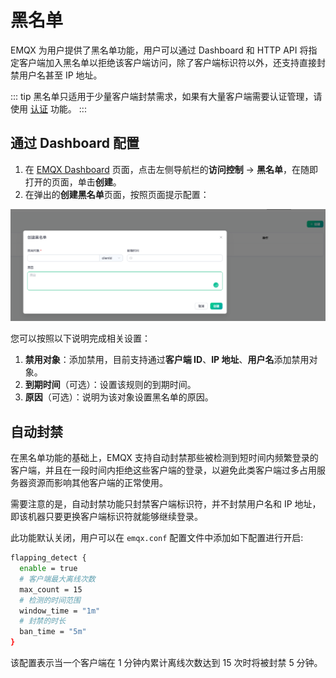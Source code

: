 # 黑名单

EMQX 为用户提供了黑名单功能，用户可以通过 Dashboard 和 HTTP API 将指定客户端加入黑名单以拒绝该客户端访问，除了客户端标识符以外，还支持直接封禁用户名甚至 IP 地址。

::: tip
黑名单只适用于少量客户端封禁需求，如果有大量客户端需要认证管理，请使用 [认证](./authn/authn.md) 功能。
:::

## 通过 Dashboard 配置

1. 在 [EMQX Dashboard](http://127.0.0.1:18083/#/authentication) 页面，点击左侧导航栏的**访问控制** -> **黑名单**，在随即打开的页面，单击**创建**。
2. 在弹出的**创建黑名单**页面，按照页面提示配置：

![image](./assets/blacklist_create.png)

您可以按照以下说明完成相关设置： <!--这一块的缩进可能不太对-->

1. **禁用对象**：添加禁用，目前支持通过**客户端 ID**、**IP 地址**、**用户名**添加禁用对象。
2. **到期时间**（可选）：设置该规则的到期时间。
3. **原因**（可选）：说明为该对象设置黑名单的原因。

## 自动封禁

在黑名单功能的基础上，EMQX 支持自动封禁那些被检测到短时间内频繁登录的客户端，并且在一段时间内拒绝这些客户端的登录，以避免此类客户端过多占用服务器资源而影响其他客户端的正常使用。

需要注意的是，自动封禁功能只封禁客户端标识符，并不封禁用户名和 IP 地址，即该机器只要更换客户端标识符就能够继续登录。

此功能默认关闭，用户可以在 `emqx.conf` 配置文件中添加如下配置进行开启:

```bash
flapping_detect {
  enable = true
  # 客户端最大离线次数
  max_count = 15
  # 检测的时间范围
  window_time = "1m"
  # 封禁的时长
  ban_time = "5m"
}
```

该配置表示当一个客户端在 1 分钟内累计离线次数达到 15 次时将被封禁 5 分钟。
